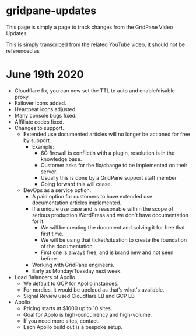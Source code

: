 # gridpane-updates
This page is simply a page to track changes from the GridPane Video Updates.

This is simply transcribed from the related YouTube video, it should not be referenced as 

# June 19th 2020
* Cloudflare fix, you can now set the TTL to auto and enable/disable proxy.
* Failover Icons added.
* Heartbeat icons adjusted.
* Many console bugs fixed.
* Affiliate codes fixed.
* Changes to support.
	* Extended use documented articles will no longer be actioned for free by support.
		* Example: 
			* 6G firewall is conflictin with a plugin, resolution is in the knowledge base.
			* Customer asks for the fix/change to be implemented on their server.
			* Usually this is done by a GridPane support staff member
			* Going forward this will cease.
	* DevOps as a service option.
		* A paid option for customers to have extended use documentation articles implemented.
		* If a uniquie use case and is reasonable within the scope of serious production WordPress and we don't have documentation for it.
			* We will be creating the document and solving it for free that first time.
			* We will be using that ticket/situation to create the foundation of the documentation.
			* First one is always free, and is brand new and not seen before.
		* Working with GridPane engineers.
		* Early as Monday/Tuesday next week.
* Load Balancers of Apollo
	* We default to GCP for Apollo instances.
	* For nordics, it would be upcloud as that's what's available.
	* Signal Review used Cloudflare LB and GCP LB
* Apollo
	* Pricing starts at $1000 up to 10 sites.
	* Goal for Apolo is high-concurrency and high-volume.
	* If you need more sites, contact.
	* Each Apollo build out is a bespoke setup.

